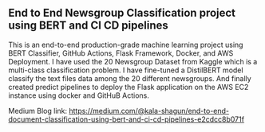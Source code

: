 ## End to End Newsgroup Classification project using BERT and CI CD pipelines

This is an end-to-end production-grade machine learning project using BERT Classifier, GitHub Actions, Flask Framework, Docker, and AWS Deployment. I have used the 20 Newsgroup Dataset from Kaggle which is a multi-class classification problem. I have fine-tuned a DistilBERT model classify the text files data among the 20 different newsgroups. And finally created predict pipelines to deploy the Flask application on the AWS EC2 instance using docker and GitHuB Actions.

Medium Blog link: https://medium.com/@kala-shagun/end-to-end-document-classification-using-bert-and-ci-cd-pipelines-e2cdcc8b071f
